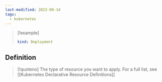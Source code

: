 ```yaml
---
last-modified: 2023-09-14
tags:
  - kubernetes
---
```


> [!example]
> ```yaml
> kind: Deployment
> ``` 
## Definition

> [!quoteno]
> The type of resource you want to apply. For a full list, see [[Kubernetes Declarative Resource Definitions]]

